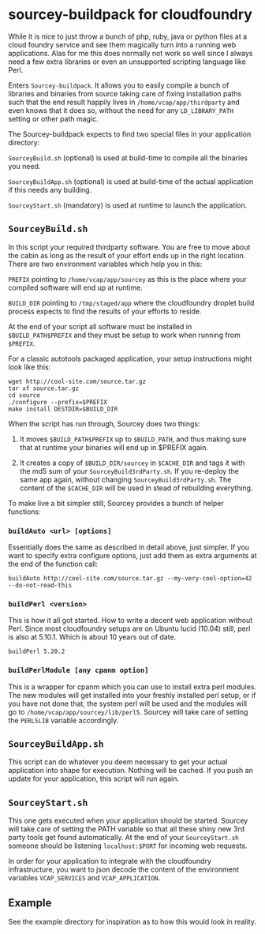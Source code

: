 # sourcey-buildpack for cloudfoundry

While it is nice to just throw a bunch of php, ruby, java or python files at
a cloud foundry service and see them magically turn into a running web applications. Alas for me this
does normally not work so well since I always need a few extra libraries
or even an unsupported scripting language like Perl.

Enters `Sourcey-buildpack`. It allows you to easily compile a bunch of libraries and binaries from source
taking care of fixing installation paths such that the end result happily lives
in `/home/vcap/app/thirdparty` and even knows that it does so, without the need for any
`LD_LIBRARY_PATH` setting or other path magic.

The Sourcey-buildpack expects to find two special files in your application directory:

`SourceyBuild.sh` (optional) is used at build-time to compile all the binaries you need.

`SourceyBuildApp.sh` (optional) is used at build-time of the actual application if this needs any building.

`SourceyStart.sh` (mandatory) is used at runtime to launch the application.

## `SourceyBuild.sh`

In this script your required thirdparty software. You are free to move about the cabin as long
as the result of your effort ends up in the right location. There are two environment variables
which help you in this:

`PREFIX` pointing to `/home/vcap/app/sourcey` as this is the place where your compiled software
will end up at runtime.

`BUILD_DIR` pointing to `/tmp/staged/app` where the cloudfoundry
droplet build process expects to find the results of your efforts to reside.

At the end of your script all software must be installed in `$BUILD_PATH$PREFIX` and they must be
setup to work when running from `$PREFIX`.

For a classic autotools packaged application, your setup instructions might look like this:

```shell
wget http://cool-site.com/source.tar.gz
tar xf source.tar.gz
cd source
./configure --prefix=$PREFIX
make install DESTDIR=$BUILD_DIR
```

When the script has run through, Sourcey does two things:

1. It moves `$BUILD_PATH$PREFIX` up to `$BUILD_PATH`, and thus making sure that at runtime
   your binaries will end up in $PREFIX again.

2. It creates a copy of `$BUILD_DIR/sourcey` in `$CACHE_DIR` and tags it with the md5 sum of your `SourceyBuild3rdParty.sh`.
   If you re-deploy the same app again, without changing `SourceyBuild3rdParty.sh`. The content of the `$CACHE_DIR` will be used
   in stead of rebuilding everything.

To make live a bit simpler still, Sourcey provides a bunch of helper functions:

### `buildAuto <url> [options]`

Essentially does the same as described in detail above, just simpler. If you want to specify extra configure options,
just add them as extra arguments at the end of the function call:

```shell
buildAuto http://cool-site.com/source.tar.gz --my-very-cool-option=42 --do-not-read-this
```

### `buildPerl <version>`

This is how it all got started. How to write a decent web application without Perl. Since most cloudfoundry setups are on Ubuntu lucid (10.04) still, perl is also at 5.10.1. Which is about 10 years out of date.

```shell
buildPerl 5.20.2
```

### `buildPerlModule [any cpanm option]`

This is a wrapper for cpanm which you can use to install extra perl modules. The new modules will get installed into your freshly installed
perl setup, or if you have not done that, the system perl will be used and the modules will go to `/home/vcap/app/sourcey/lib/perl5`.
Sourcey will take care of setting the `PERL5LIB` variable accordingly.

## `SourceyBuildApp.sh`

This script can do whatever you deem necessary to get your actual application into shape for execution. Nothing will be cached. If you
push an update for your application, this script will run again.


## `SourceyStart.sh`

This one gets executed when your application should be started. Sourcey will take care of setting the PATH variable so that all these
shiny new 3rd party tools get found automatically. At the end of your `SourceyStart.sh` someone should be listening ```localhost:$PORT``` for incoming web requests.

In order for your application to integrate with the cloudfoundry infrastructure, you want to json decode the content of the
environment variables `VCAP_SERVICES` and `VCAP_APPLICATION`.


## Example

See the example directory for inspiration as to how this would look in reality.
